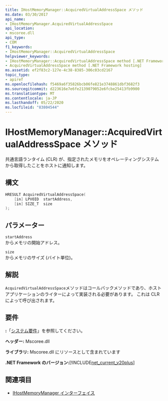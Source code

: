 ```yaml
---
title: IHostMemoryManager::AcquiredVirtualAddressSpace メソッド
ms.date: 03/30/2017
api_name:
- IHostMemoryManager.AcquiredVirtualAddressSpace
api_location:
- mscoree.dll
api_type:
- COM
f1_keywords:
- IHostMemoryManager::AcquiredVirtualAddressSpace
helpviewer_keywords:
- IHostMemoryManager::AcquiredVirtualAddressSpace method [.NET Framework hosting]
- AcquiredVirtualAddressSpace method [.NET Framework hosting]
ms.assetid: ef2f83c2-127e-4c38-8385-306c03cd2167
topic_type:
- apiref
ms.openlocfilehash: f5469a6f35826bcb06fe821e3748861dbf3682f3
ms.sourcegitcommit: d223616e7e6fe2139079052e6fcbe25413fb9900
ms.translationtype: MT
ms.contentlocale: ja-JP
ms.lasthandoff: 05/22/2020
ms.locfileid: "83804544"
---
```

# <a name="ihostmemorymanageracquiredvirtualaddressspace-method"></a>IHostMemoryManager::AcquiredVirtualAddressSpace メソッド
共通言語ランタイム (CLR) が、指定されたメモリをオペレーティングシステムから取得したことをホストに通知します。  
  
## <a name="syntax"></a>構文  
  
```cpp  
HRESULT AcquiredVirtualAddressSpace(  
    [in] LPVOID  startAddress,  
    [in] SIZE_T  size  
);  
```  
  
## <a name="parameters"></a>パラメーター  
 `startAddress`  
 からメモリの開始アドレス。  
  
 `size`  
 からメモリのサイズ (バイト単位)。  
  
## <a name="remarks"></a>解説  
 `AcquiredVirtualAddressSpace`メソッドはコールバックメソッドであり、ホストアプリケーションのライターによって実装される必要があります。 これは CLR によって呼び出されます。  
  
## <a name="requirements"></a>要件  
 **:**「[システム要件](../../get-started/system-requirements.md)」を参照してください。  
  
 **ヘッダー:** Mscoree.dll  
  
 **ライブラリ:** Mscoree.dll にリソースとして含まれています  
  
 **.NET Framework のバージョン:**[!INCLUDE[net_current_v20plus](../../../../includes/net-current-v20plus-md.md)]  
  
## <a name="see-also"></a>関連項目

- [IHostMemoryManager インターフェイス](ihostmemorymanager-interface.md)
